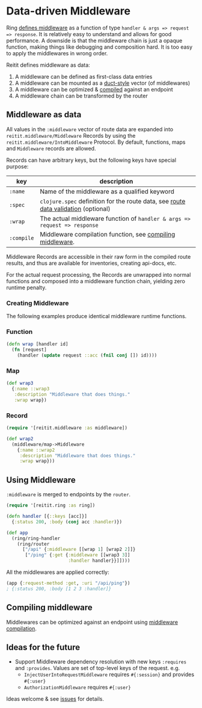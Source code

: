 # Data-driven Middleware

Ring [defines middleware](https://github.com/ring-clojure/ring/wiki/Concepts#middleware) as a function of type `handler & args => request => response`. It is relatively easy to understand and allows for good performance. A downside is that the middleware chain is just a opaque function, making things like debugging and composition hard. It is too easy to apply the middlewares in wrong order.

Reitit defines middleware as data:

1. A middleware can be defined as first-class data entries
2. A middleware can be mounted as a [duct-style](https://github.com/duct-framework/duct/wiki/Configuration) vector (of middlewares)
4. A middleware can be optimized & [compiled](compiling_middleware.md) against an endpoint
3. A middleware chain can be transformed by the router

## Middleware as data

All values in the `:middleware` vector of route data are expanded into `reitit.middleware/Middleware` Records by using the `reitit.middleware/IntoMiddleware` Protocol. By default, functions, maps and `Middleware` records are allowed.

Records can have arbitrary keys, but the following keys have special purpose:

| key            | description |
| ---------------|-------------|
| `:name`        | Name of the middleware as a qualified keyword
| `:spec`        | `clojure.spec` definition for the route data, see [route data validation](route_data_validation.md) (optional)
| `:wrap`        | The actual middleware function of `handler & args => request => response`
| `:compile`     | Middleware compilation function, see [compiling middleware](compiling_middleware.md).

Middleware Records are accessible in their raw form in the compiled route results, and thus are available for inventories, creating api-docs, etc.

For the actual request processing, the Records are unwrapped into normal functions and composed into a middleware function chain, yielding zero runtime penalty.

### Creating Middleware

The following examples produce identical middleware runtime functions.

### Function

```clj
(defn wrap [handler id]
  (fn [request]
    (handler (update request ::acc (fnil conj []) id))))
```

### Map

```clj
(def wrap3
  {:name ::wrap3
   :description "Middleware that does things."
   :wrap wrap})
```

### Record

```clj
(require '[reitit.middleware :as middleware])

(def wrap2
  (middleware/map->Middleware
    {:name ::wrap2
     :description "Middleware that does things."
     :wrap wrap}))
```

## Using Middleware

`:middleware` is merged to endpoints by the `router`.

```clj
(require '[reitit.ring :as ring])

(defn handler [{::keys [acc]}]
  {:status 200, :body (conj acc :handler)})

(def app
  (ring/ring-handler
    (ring/router
      ["/api" {:middleware [[wrap 1] [wrap2 2]]}
       ["/ping" {:get {:middleware [[wrap3 3]]
                       :handler handler}}]])))
```

All the middlewares are applied correctly:

```clj
(app {:request-method :get, :uri "/api/ping"})
; {:status 200, :body [1 2 3 :handler]}
```

## Compiling middleware

Middlewares can be optimized against an endpoint using [middleware compilation](compiling_middleware.md).

## Ideas for the future

* Support Middleware dependency resolution with new keys `:requires` and `:provides`. Values are set of top-level keys of the request. e.g.
   * `InjectUserIntoRequestMiddleware` requires `#{:session}` and provides `#{:user}`
   * `AuthorizationMiddleware` requires `#{:user}`

Ideas welcome & see [issues](https://github.com/metosin/reitit/issues) for details.
